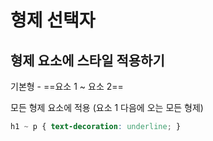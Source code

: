 # 형제 선택자
## 형제 요소에 스타일 적용하기
기본형 - ==요소 1 ~ 요소 2==

모든 형제 요소에 적용 (요소 1 다음에 오는 모든 형제)

```css
h1 ~ p { text-decoration: underline; }
```